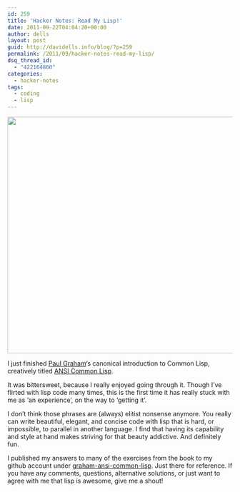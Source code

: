 ```yaml
---
id: 259
title: 'Hacker Notes: Read My Lisp!'
date: 2011-09-22T04:04:20+00:00
author: dells
layout: post
guid: http://davidells.info/blog/?p=259
permalink: /2011/09/hacker-notes-read-my-lisp/
dsq_thread_id:
  - "422164860"
categories:
  - hacker-notes
tags:
  - coding
  - lisp
---
```

[<img src="http://davidells.info/blog/wp-content/uploads/2011/09/lisp_terminal.png" alt="" title="lisp_terminal" width="603" height="530" class="aligncenter size-full wp-image-263" />](http://davidells.info/blog/wp-content/uploads/2011/09/lisp_terminal.png)

I just finished [Paul Graham](http://www.paulgraham.com/)&#8216;s canonical introduction to Common Lisp, creatively titled [ANSI Common Lisp](http://www.amazon.com/ANSI-Common-LISP-Paul-Graham/dp/0133708756/ref=sr_1_1?ie=UTF8&qid=1316661956&sr=8-1). 

It was bittersweet, because I really enjoyed going through it. Though I&#8217;ve flirted with lisp code many times, this is the first time it has really stuck with me as &#8216;an experience&#8217;, on the way to &#8216;getting it&#8217;.

I don&#8217;t think those phrases are (always) elitist nonsense anymore. You really can write beautiful, elegant, and concise code with lisp that is hard, or impossible, to parallel in another language. I find that having its capability and style at hand makes striving for that beauty addictive. And definitely fun.

I published my answers to many of the exercises from the book to my github account under [graham-ansi-common-lisp](https://github.com/davidells/graham-ansi-common-lisp). Just there for reference. If you have any comments, questions, alternative solutions, or just want to agree with me that lisp is awesome, give me a shout!